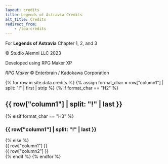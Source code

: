 ```yaml
---
layout: credits
title: Legends of Astravia Credits
alt_title: Credits
redirect_from:
    - /loa-credits
---
```

<style> h1 { text-align: center !important; }</style>

For **Legends of Astravia** Chapter 1, 2, and 3

© Studio Alemni LLC 2023

Developed using RPG Maker XP

*RPG Maker* © Enterbrain / Kadokawa Corporation

<div class="credits-table">
    {% for row in site.data.credits %}
    {% assign format_char = row["column1"] | split: "!" | first | strip %}
        {% if format_char == "H2" %}
            <div class="credits-row header">
                <h2>{{ row["column1"] | split: "!" | last }}</h2>
            </div>
        {% elsif format_char == "H3" %}
            <div class="credits-row header">
                <h3>{{ row["column1"] | split: "!" | last }}</h3>
            </div>
        {% else %}
            <div class="credits-row{% if forloop.index > 139 %} contributors{% endif %}">
                <div class="credits-col-1">
                    {{ row["column1"] }}
                </div>
                <div class="credits-col-2">
                    {{ row["column2"] }}
                </div>
            </div>
        {% endif %}
    {% endfor %}
</div>